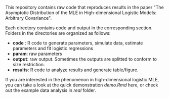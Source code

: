 This repository contains raw code that reproduces results in the paper "The Asymptotic Distribution of the MLE in High-dimensional Logistic Models: Arbitrary Covariance".

Each directory contains code and output in the corresponding section. Folders in the directories are organized as follows:
- **code** : R code to generate parameters, simulate data, estimate parameters and fit logistic regressions
- **param**: raw parameters 
- **output**: raw output. Sometimes the outputs are splitted to conform to size restriction.
- **results**: R code to analyze results and generate table/figure.

If you are interested in the phenomenon in high-dimensional logistic MLE, you can take a look at the quick demonstration *demo.Rmd* here, or check out the example data analysis in *real* folder. 
